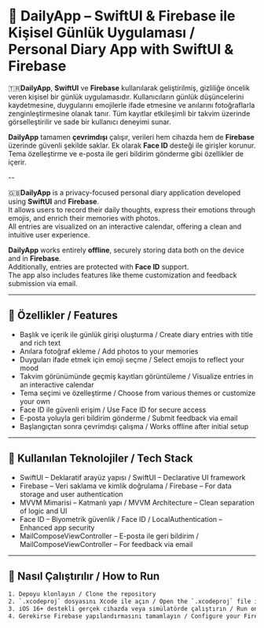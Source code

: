 # 📓 DailyApp – SwiftUI & Firebase ile Kişisel Günlük Uygulaması / Personal Diary App with SwiftUI & Firebase

🇹🇷**DailyApp**, **SwiftUI** ve **Firebase** kullanılarak geliştirilmiş, gizliliğe öncelik veren kişisel bir günlük uygulamasıdır. Kullanıcıların günlük düşüncelerini kaydetmesine, duygularını emojilerle ifade etmesine ve anılarını fotoğraflarla zenginleştirmesine olanak tanır. Tüm kayıtlar etkileşimli bir takvim üzerinde görselleştirilir ve sade bir kullanıcı deneyimi sunar.

**DailyApp** tamamen **çevrimdışı** çalışır, verileri hem cihazda hem de **Firebase** üzerinde güvenli şekilde saklar. Ek olarak **Face ID** desteği ile girişler korunur. Tema özelleştirme ve e-posta ile geri bildirim gönderme gibi özellikler de içerir.

--

🇬🇧**DailyApp** is a privacy-focused personal diary application developed using **SwiftUI** and **Firebase**.  
It allows users to record their daily thoughts, express their emotions through emojis, and enrich their memories with photos.  
All entries are visualized on an interactive calendar, offering a clean and intuitive user experience.

**DailyApp** works entirely **offline**, securely storing data both on the device and in **Firebase**.  
Additionally, entries are protected with **Face ID** support.  
The app also includes features like theme customization and feedback submission via email.


---

## 🚀 Özellikler / Features

- Başlık ve içerik ile günlük girişi oluşturma / Create diary entries with title and rich text  
- Anılara fotoğraf ekleme / Add photos to your memories  
- Duyguları ifade etmek için emoji seçme / Select emojis to reflect your mood  
- Takvim görünümünde geçmiş kayıtları görüntüleme / Visualize entries in an interactive calendar  
- Tema seçimi ve özelleştirme / Choose from various themes or customize your own  
- Face ID ile güvenli erişim / Use Face ID for secure access  
- E-posta yoluyla geri bildirim gönderme / Submit feedback via email  
- Başlangıçtan sonra çevrimdışı çalışma / Works offline after initial setup

---

## 🧰 Kullanılan Teknolojiler / Tech Stack

- SwiftUI – Deklaratif arayüz yapısı / SwiftUI – Declarative UI framework  
- Firebase – Veri saklama ve kimlik doğrulama / Firebase – For data storage and user authentication  
- MVVM Mimarisi – Katmanlı yapı / MVVM Architecture – Clean separation of logic and UI  
- Face ID – Biyometrik güvenlik / Face ID / LocalAuthentication – Enhanced app security  
- MailComposeViewController – E-posta ile geri bildirim / MailComposeViewController – For feedback via email

---

## 🔧 Nasıl Çalıştırılır / How to Run

```bash
1. Depoyu klonlayın / Clone the repository
2. `.xcodeproj` dosyasını Xcode ile açın / Open the `.xcodeproj` file in Xcode
3. iOS 16+ destekli gerçek cihazda veya simülatörde çalıştırın / Run on a simulator or real iOS device (iOS 16+)
4. Gerekirse Firebase yapılandırmasını tamamlayın / Configure your Firebase project if needed
